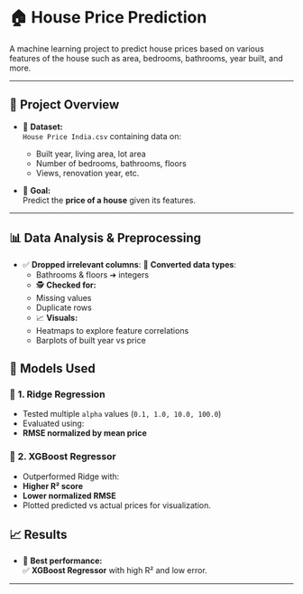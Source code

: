 
# 🏠 **House Price Prediction**

A machine learning project to predict house prices based on various features of the house such as area, bedrooms, bathrooms, year built, and more.

---

## 🚀 **Project Overview**
- 📂 **Dataset:**  
  `House Price India.csv` containing data on:
  - Built year, living area, lot area
  - Number of bedrooms, bathrooms, floors
  - Views, renovation year, etc.

- 🎯 **Goal:**  
  Predict the **price of a house** given its features.

---

## 📊 **Data Analysis & Preprocessing**
- ✅ **Dropped irrelevant columns**:
 🔄 **Converted data types**:
  - Bathrooms & floors ➔ integers
  - 🕵️ **Checked for:**
  - Missing values
  - Duplicate rows
  - 📈 **Visuals:**
  - Heatmaps to explore feature correlations
  - Barplots of built year vs price
  
## 🤖 **Models Used**
### 🔹 **1. Ridge Regression**
- Tested multiple `alpha` values (`0.1, 1.0, 10.0, 100.0`)
- Evaluated using:
- **RMSE normalized by mean price**

### 🔹 **2. XGBoost Regressor**
- Outperformed Ridge with:
- **Higher R² score**
- **Lower normalized RMSE**
- Plotted predicted vs actual prices for visualization.

## 📈 **Results**
- 🥇 **Best performance:**  
✅ **XGBoost Regressor** with high R² and low error.

---
